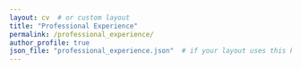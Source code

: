 ```yaml
---
layout: cv  # or custom layout
title: "Professional Experience"
permalink: /professional_experience/
author_profile: true
json_file: "professional_experience.json"  # if your layout uses this key
---
```


